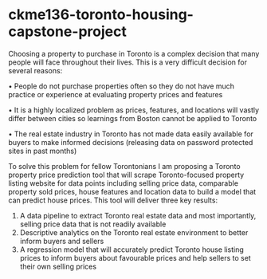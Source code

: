 # ckme136-toronto-housing-capstone-project

Choosing a property to purchase in Toronto is a complex decision that many people will face throughout their lives.  This is a very difficult decision for several reasons:

•	People do not purchase properties often so they do not have much practice or experience at evaluating property prices and features

•	It is a highly localized problem as prices, features, and locations will vastly differ between cities so learnings from Boston cannot be applied to Toronto

•	The real estate industry in Toronto has not made data easily available for buyers to make informed decisions (releasing data on password protected sites in past months)

To solve this problem for fellow Torontonians I am proposing a Toronto property price prediction tool that will scrape Toronto-focused property listing website for data points including selling price data, comparable property sold prices, house features and location data to build a model that can predict house prices.  This tool will deliver three key results:

1.	A data pipeline to extract Toronto real estate data and most importantly, selling price data that is not readily available
2.	Descriptive analytics on the Toronto real estate environment to better inform buyers and sellers
3.	A regression model that will accurately predict Toronto house listing prices to inform buyers about favourable prices and help sellers to set their own selling prices
